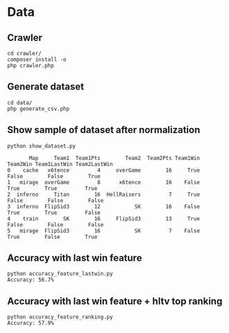 # Data

## Crawler

```
cd crawler/
composer install -o
php crawler.php
```

## Generate dataset

```
cd data/
php generate_csv.php
```

## Show sample of dataset after normalization

```
python show_dataset.py

       Map     Team1  Team1Pts        Team2  Team2Pts Team1Win Team2Win Team1LastWin Team2LastWin
0    cache   x6tence         4     overGame        16     True    False        False        True
1   mirage  overGame         8      x6tence        16    False     True        True         True
2  inferno     Titan        16  HellRaisers         7     True    False        False        False
3  inferno  FlipSid3        12           SK        16    False     True        True         False
4    train        SK        16     FlipSid3        13     True    False        False        False
5   mirage  FlipSid3        16           SK         7    False     True        False        True
```

## Accuracy with last win feature

```
python accuracy_feature_lastwin.py
Accuracy: 56.7%
```

## Accuracy with last win feature + hltv top ranking

```
python accuracy_feature_ranking.py
Accuracy: 57.9%
```
